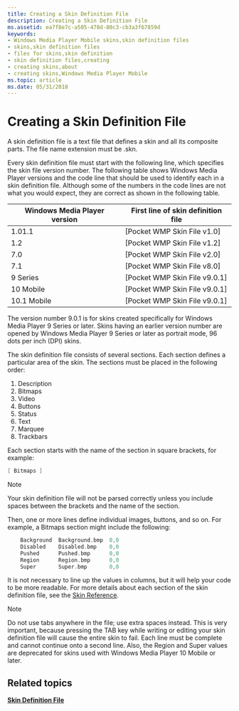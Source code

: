 ```yaml
---
title: Creating a Skin Definition File
description: Creating a Skin Definition File
ms.assetid: ea7f8e7c-a505-478d-80c3-cb3a3f67859d
keywords:
- Windows Media Player Mobile skins,skin definition files
- skins,skin definition files
- files for skins,skin definition
- skin definition files,creating
- creating skins,about
- creating skins,Windows Media Player Mobile
ms.topic: article
ms.date: 05/31/2018
---
```


# Creating a Skin Definition File

A skin definition file is a text file that defines a skin and all its composite parts. The file name extension must be .skn.

Every skin definition file must start with the following line, which specifies the skin file version number. The following table shows Windows Media Player versions and the code line that should be used to identify each in a skin definition file. Although some of the numbers in the code lines are not what you would expect, they are correct as shown in the following table.



| Windows Media Player version | First line of skin definition file |
|------------------------------|------------------------------------|
| 1.01.1<br/>            | \[Pocket WMP Skin File v1.0\]      |
| 1.2                          | \[Pocket WMP Skin File v1.2\]      |
| 7.0                          | \[Pocket WMP Skin File v2.0\]      |
| 7.1                          | \[Pocket WMP Skin File v8.0\]      |
| 9 Series                     | \[Pocket WMP Skin File v9.0.1\]    |
| 10 Mobile                    | \[Pocket WMP Skin File v9.0.1\]    |
| 10.1 Mobile                  | \[Pocket WMP Skin File v9.0.1\]    |



 

The version number 9.0.1 is for skins created specifically for Windows Media Player 9 Series or later. Skins having an earlier version number are opened by Windows Media Player 9 Series or later as portrait mode, 96 dots per inch (DPI) skins.

The skin definition file consists of several sections. Each section defines a particular area of the skin. The sections must be placed in the following order:

1.  Description
2.  Bitmaps
3.  Video
4.  Buttons
5.  Status
6.  Text
7.  Marquee
8.  Trackbars

Each section starts with the name of the section in square brackets, for example:


```C++
[ Bitmaps ]

```



> [!Note]  
> Your skin definition file will not be parsed correctly unless you include spaces between the brackets and the name of the section.

 

Then, one or more lines define individual images, buttons, and so on. For example, a Bitmaps section might include the following:


```C++
    Background  Background.bmp  0,0
    Disabled    Disabled.bmp    0,0
    Pushed      Pushed.bmp      0,0
    Region      Region.bmp      0,0
    Super       Super.bmp       0,0

```



It is not necessary to line up the values in columns, but it will help your code to be more readable. For more details about each section of the skin definition file, see the [Skin Reference](skin-reference.md).

> [!Note]  
> Do not use tabs anywhere in the file; use extra spaces instead. This is very important, because pressing the TAB key while writing or editing your skin definition file will cause the entire skin to fail. Each line must be complete and cannot continue onto a second line. Also, the Region and Super values are deprecated for skins used with Windows Media Player 10 Mobile or later.

 

## Related topics

<dl> <dt>

[**Skin Definition File**](skin-definition-file-mobile.md)
</dt> </dl>

 

 





